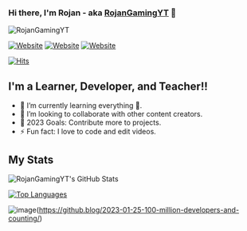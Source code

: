 ### Hi there, I'm Rojan - aka [RojanGamingYT](https://rojansapkota.com.np) 👋
<div align="left"><img alt="RojanGamingYT"src="https://discord.c99.nl/widget/theme-2/882871054081597470.png"></div>


[![Website](https://img.shields.io/website?label=rojansapkota.com.np&style=for-the-badge&url=https%3A%2F%2Frojansapkota.com.np)](https://rojansapkota.com.np)
[![Website](https://img.shields.io/website?label=dedsecbot.ml&style=for-the-badge&url=https%3A%2F%2Fdedsecbot.ml)](https://dedsecbot.ml)
[![Website](https://img.shields.io/website?label=rojan.is-a.tech&style=for-the-badge&url=https%3A%2F%2Frojan.is-a.tech)](https://rojan.is-a.tech)

[![Hits](https://hits.seeyoufarm.com/api/count/incr/badge.svg?url=https%3A%2F%2Fgithub.com%2FRojanGamingYT%2FRojanGamingYT&count_bg=%2379C83D&title_bg=%23555555&icon=v.svg&icon_color=%234ACCC8&title=Profile+Views&edge_flat=false)](https://rojansapkota.com.np)

## I'm a Learner, Developer, and Teacher!!

- 🌱 I’m currently learning everything 🤣.
- 👯 I’m looking to collaborate with other content creators.
- 🥅 2023 Goals: Contribute more to projects.
- ⚡ Fun fact: I love to code and edit videos.

## My Stats
![RojanGamingYT's GitHub Stats](https://readme-stats.clckblog.space/api/?username=RojanGamingYT&count_private=true&show_icons=true&title_color=39ff14&icon_color=39ff14&text_color=39ff14&bg_color=151515)

[![Top Languages](https://readme-stats.clckblog.space/api/top-langs/?username=RojanGamingYT&count_private=true&show_icons=true&title_color=39ff14&icon_color=79ff97&text_color=fff&bg_color=151515)](https://github.com/RojanGamingYT)

![image](https://user-images.githubusercontent.com/71162720/214865995-a339c8a3-2007-4061-b870-898c903d427b.png)(https://github.blog/2023-01-25-100-million-developers-and-counting/)
